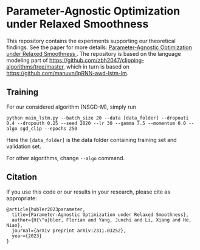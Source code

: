 # Parameter-Agnostic Optimization under Relaxed Smoothness

This repository contains the experiments supporting our theoretical findings. See the paper for more details: [ Parameter-Agnostic Optimization under Relaxed Smoothness ]( https://arxiv.org/abs/2311.03252 ).
The repository is based on the language modeling part of https://github.com/zbh2047/clipping-algorithms/tree/master, which in turn is based on https://github.com/manuvn/lpRNN-awd-lstm-lm.

## Training

For our considered algorithm (NSGD-M), simply run

```
python main_lstm.py --batch_size 20 --data [data_folder] --dropouti 0.4 --dropouth 0.25 --seed 2020 --lr 30 --gamma 7.5 --momentum 0.0 --algo sgd_clip --epochs 250
```

Here the `[data_folder]` is the data folder containing training set and validation set.

For other algorithms, change `--algo` command.

##  Citation

If you use this code or our results in your research, please cite as appropriate: 

```
@article{hubler2023parameter,
  title={Parameter-Agnostic Optimization under Relaxed Smoothness},
  author={H{\"u}bler, Florian and Yang, Junchi and Li, Xiang and He, Niao},
  journal={arXiv preprint arXiv:2311.03252},
  year={2023}
}
```